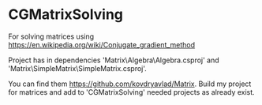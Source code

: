 # CGMatrixSolving
For solving matrices using https://en.wikipedia.org/wiki/Conjugate_gradient_method

Project has in dependencies 'Matrix\Algebra\Algebra.csproj' and 'Matrix\SimpleMatrix\SimpleMatrix.csproj'. 

You can find them https://github.com/kovdryavlad/Matrix.
Build my project for matrices and add to 'CGMatrixSolving' needed projects as already exist.

